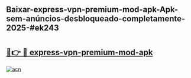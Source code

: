 ## Baixar-express-vpn-premium-mod-apk-Apk-sem-anúncios-desbloqueado-completamente-2025-#ek243

# <h2><a href="https://ainizakaria.my?title=express-vpn-premium-mod-apk&ref=20M">🔗👉 🔴 express-vpn-premium-mod-apk</a></h2>

[![acn](https://github.com/user-attachments/assets/0f9c940e-d8b0-45ae-aac7-cd30a18b3e1c)](https://ainizakaria.my?title=express-vpn-premium-mod-apk&ref=20M)

